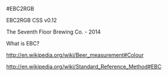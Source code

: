 #EBC2RGB

EBC2RGB CSS v0.12

The Seventh Floor Brewing Co. - 2014

What is EBC?

http://en.wikipedia.org/wiki/Beer_measurement#Colour

http://en.wikipedia.org/wiki/Standard_Reference_Method#EBC

